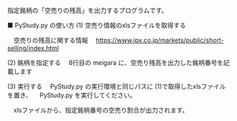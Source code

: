指定銘柄の「空売りの残高」を出力するプログラムです。

■ PyStudy.py の使い方
(1) 空売り情報のxlsファイルを取得する

　空売りの残高に関する情報
　https://www.jpx.co.jp/markets/public/short-selling/index.html

(2) 銘柄を指定する
　8行目の meigara に、空売り残高を出力した銘柄番号を記載します

(3) 実行する
　PyStudy.py の実行環境と同じパスに (1)で取得したxlsファイルを置き、
　PyStudy.py を実行してください。

　xlsファイルから、指定銘柄番号の空売り割合が出力されます。
